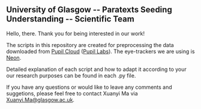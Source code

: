 ## University of Glasgow -- Paratexts Seeding Understanding -- Scientific Team

Hello, there. Thank you for being interested in our work!

The scripts in this repository are created for preprocessing the data downloaded from [Pupil Cloud][1] ([Pupil Labs][2]). 
The eye-trackers we are using is [Neon][3].

[1]: https://pupil-labs.com/products/cloud
[2]: https://pupil-labs.com/
[3]: https://pupil-labs.com/products/neon

Detailed explanation of each script and how to adapt it according to your our research purposes can be found in each .py file. 

If you have any questions or would like to leave any comments and suggetions, please feel free to contact Xuanyi Ma via [Xuanyi.Ma@glasgow.ac.uk](mailto:Xuanyi.Ma@glasgow.ac.uk).
